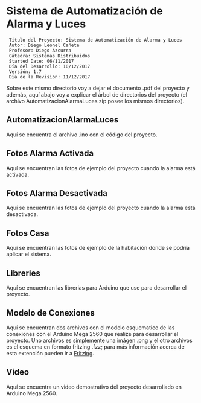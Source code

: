 # Sistema de Automatización de Alarma y Luces

```
 Titulo del Proyecto: Sistema de Automatización de Alarma y Luces 
 Autor: Diego Leonel Cañete
 Profesor: Diego Azcurra
 Cátedra: Sistemas Distribuidos
 Started Date: 06/11/2017
 Día del Desarrollo: 10/12/2017
 Versión: 1.7
 Día de la Revisión: 11/12/2017
```
Sobre este mismo directorio voy a dejar el documento .pdf del proyecto y además, aquí abajo voy a explicar el árbol de directorios del proyecto (el archivo AutomatizacionAlarmaLuces.zip posee los mismos directorios).

## AutomatizacionAlarmaLuces

Aquí se encuentra el archivo .ino con el código del proyecto.

## Fotos Alarma Activada

Aquí se encuentran las fotos de ejemplo del proyecto cuando la alarma está activada. 

## Fotos Alarma Desactivada

Aquí se encuentran las fotos de ejemplo del proyecto cuando la alarma está desactivada. 

## Fotos Casa

Aquí se encuentran las fotos de ejemplo de la habitación donde se podría aplicar el sistema.

## Libreries

Aquí se encuentran las librerias para Arduino que use para desarrollar el proyecto. 

## Modelo de Conexiones

Aquí se encuentran dos archivos con el modelo esquematico de las conexiones con el Arduino Mega 2560 que realize para desarrollar el proyecto. Uno archivos es simplemente una imágen .png y el otro archivos es el esquema en formato fritzing .fzz; para más información acerca de esta extención pueden ir a [Fritzing](http://fritzing.org/projects/).

## Video

Aquí se encuentra un video demostrativo del proyecto desarrollado en Arduino Mega 2560. 
